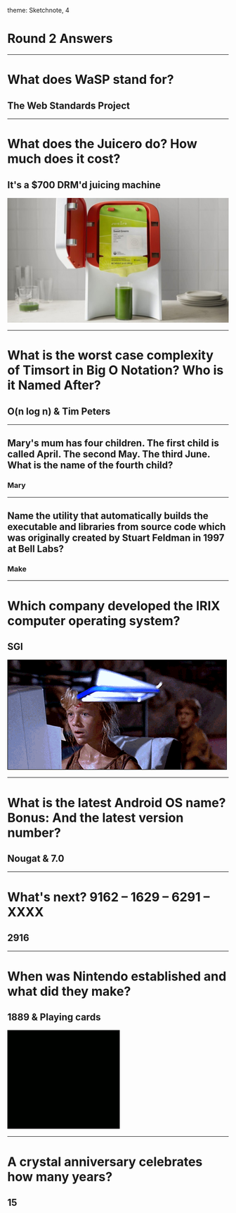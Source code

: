 theme: Sketchnote, 4

# Round 2 Answers

---

# What does WaSP stand for?

## The Web Standards Project

---

# What does the Juicero do? How much does it cost?

## It's a $700 DRM'd juicing machine
![](juicero.jpg)

---

# What is the worst case complexity of Timsort in Big O Notation? Who is it Named After?

## O(n log n) & Tim Peters

---

## Mary's mum has four children. The first child is called April. The second May. The third June. What is the name of the fourth child?

### Mary

---

## Name the utility that automatically builds the executable and libraries from source code which was originally created by Stuart Feldman in 1997 at Bell Labs?

### Make

---

# Which company developed the IRIX computer operating system?

## SGI
![](sgi.gif)

---

# What is the latest Android OS name? Bonus: And the latest version number?

## Nougat & 7.0

---

# What's next? 9162 – 1629 – 6291 – XXXX

## 2916

---

# When was Nintendo established and what did they make?

## 1889 & Playing cards
![](marioworld.gif)

---

# A crystal anniversary celebrates how many years?

## 15



